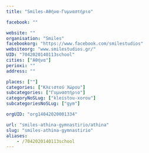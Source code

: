 ```yaml
---
title: "Smiles-Αθήνα-Γυμναστήριο"

facebook: ""

website: ""
organisation: "Smiles"
facebookorg: "https://www.facebook.com/smilestudios"
websiteorg: "www.smilestudios.gr/"
UID: "7042020140113school"
cities: ["Αθήνα"]
perioxi: ""
address: ""

places: [""]
categories: ["Κλειστού Χώρου"]
subcategories: ["Γυμναστήριο"]
categoryNoSLug: ["kleistou-xorou"]
subcategoriesNoSLug: ["gym"]

orgUID: "org14042020001334"

url: "smiles-athina-gymnastirio/athina"
slug: "smiles-athina-gymnastirio"
aliases:
    - /7042020140113school
---
```





